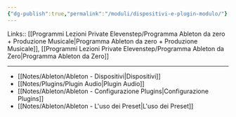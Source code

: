 ```yaml
---
{"dg-publish":true,"permalink":"/moduli/dispositivi-e-plugin-modulo/"}
---
```


Links:: [[Programmi Lezioni Private Elevenstep/Programma Ableton da zero + Produzione Musicale\|Programma Ableton da zero + Produzione Musicale]], [[Programmi Lezioni Private Elevenstep/Programma Ableton da Zero\|Programma Ableton da Zero]]

---

- [[Notes/Ableton/Ableton - Dispositivi\|Dispositivi]]
- [[Notes/Plugins/Plugin Audio\|Plugin Audio]]
- [[Notes/Ableton/Ableton - Configurazione Plugins\|Configurazione Plugins]]
- [[Notes/Ableton/Ableton - L'uso dei Preset\|L'uso dei Preset]]




